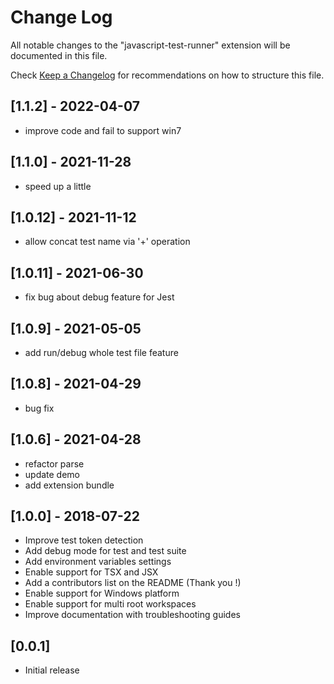 # Change Log
All notable changes to the "javascript-test-runner" extension will be documented in this file.

Check [Keep a Changelog](http://keepachangelog.com/) for recommendations on how to structure this file.

## [1.1.2] - 2022-04-07
- improve code and fail to support win7

## [1.1.0] - 2021-11-28
- speed up a little

## [1.0.12] - 2021-11-12
- allow concat test name via '+' operation

## [1.0.11] - 2021-06-30
- fix bug about debug feature for Jest

## [1.0.9] - 2021-05-05
- add run/debug whole test file feature

## [1.0.8] - 2021-04-29
- bug fix

## [1.0.6] - 2021-04-28
- refactor parse
- update demo
- add extension bundle

## [1.0.0] - 2018-07-22
- Improve test token detection
- Add debug mode for test and test suite
- Add environment variables settings
- Enable support for TSX and JSX
- Add a contributors list on the README (Thank you !)
- Enable support for Windows platform
- Enable support for multi root workspaces
- Improve documentation with troubleshooting guides


## [0.0.1]
- Initial release
